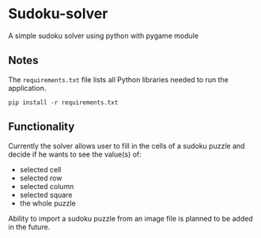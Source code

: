 # Sudoku-solver
A simple sudoku solver using python with pygame module

## Notes

The `requirements.txt` file lists all Python libraries needed to run the application.

```
pip install -r requirements.txt
```

## Functionality

Currently the solver allows user to fill in the cells of a sudoku puzzle and decide if he wants to see the value(s) of:
- selected cell
- selected row
- selected column
- selected square
- the whole puzzle

Ability to import a sudoku puzzle from an image file is planned to be added in the future.
